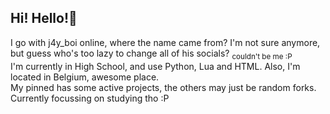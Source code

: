 ## Hi! Hello!👋
I go with j4y_boi online, where the name came from? I'm not sure anymore, but guess who's too lazy to change all of his socials? <sub>couldn't be me :P</sub>  
I'm currently in High School, and use Python, Lua and HTML. Also, I'm located in Belgium, awesome place.  
My pinned has some active projects, the others may just be random forks.  
Currently focussing on studying tho :P
